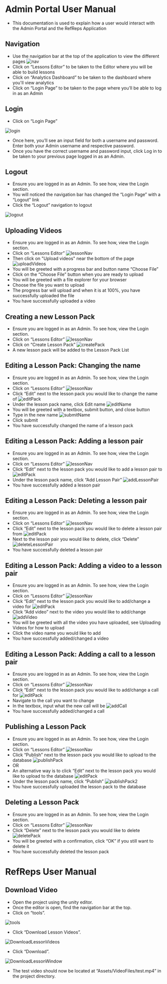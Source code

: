 # Admin Portal User Manual
- This documentation is used to explain how a user would interact with the Admin Portal and the RefReps Application

## Navigation
- Use the navigation bar at the top of the application to view the different pages
![nav](images/React/navbar.PNG)
- Click on “Lessons Editor” to be taken to the Editor where you will be able to build lessons
- Click on “Analytics Dashboard” to be taken to the dashboard where you'll view analytics 
- Click on “Login Page” to be taken to the page where you’ll be able to log in as an Admin

## Login
- Click on “Login Page”

![login](images/React/loginNav.jpg)
- Once here, you’ll see an input field for both a username and password. Enter both your Admin username and respective password.
- Once you have the correct username and password input, click Log in to be taken to your previous page logged in as an Admin.

## Logout
- Ensure you are logged in as an Admin. To see how, view the Login section.
- You will noticed the navigation bar has changed the “Login Page” with a “Logout” link
- Click the “Logout” navigation to logout

![logout](images/React/logoutNav.jpg)

## Uploading Videos
- Ensure you are logged in as an Admin. To see how, view the Login section.
- Click on “Lessons Editor” 
![lessonNav](images/React/lessonNav.jpg)
- Then click on "Upload videos" near the bottom of the page
![uploadVideos](images/React/uploadVideosButton.PNG)
- You will be greeted with a progress bar and button name “Choose File”
- Click on the “Choose File” button when you are ready to upload
- You will be greeted with a file explorer for your browser
- Choose the file you want to upload
- The progress bar will upload and when it is at 100%, you have successfully uploaded the file
- You have successfully uploaded a video

## Creating a new Lesson Pack
- Ensure you are logged in as an Admin. To see how, view the Login section.
- Click on “Lessons Editor”
![lessonNav](images/React/lessonNav.jpg)
- Click on “Create Lesson Pack”
![createPack](images/React/createPack.jpg)
- A new lesson pack will be added to the Lesson Pack List

## Editing a Lesson Pack: Changing the name
- Ensure you are logged in as an Admin. To see how, view the Login section.
- Click on “Lessons Editor”
![lessonNav](images/React/lessonNav.jpg)
- Click “Edit” next to the lesson pack you would like to change the name of
![editPack](images/React/editPack2.jpg)
- Under the lesson pack name, click Edit name
![editName](images/React/editName.jpg)
- You will be greeted with a textbox, submit button, and close button
- Type in the new name
![submitName](images/React/submitName.jpg)
- Click submit
- You have successfully changed the name of a lesson pack

## Editing a Lesson Pack: Adding a lesson pair
- Ensure you are logged in as an Admin. To see how, view the Login section.
- Click on “Lessons Editor”
![lessonNav](images/React/lessonNav.jpg)
- Click “Edit” next to the lesson pack you would like to add a lesson pair to
![editPack](images/React/editPack2.jpg)
- Under the lesson pack name, click “Add Lesson Pair”
![addLessonPair](images/React/addLessonPair.jpg)
- You have successfully added a lesson pair

## Editing a Lesson Pack: Deleting a lesson pair
- Ensure you are logged in as an Admin. To see how, view the Login section.
- Click on “Lessons Editor”
![lessonNav](images/React/lessonNav.jpg)
- Click “Edit” next to the lesson pack you would like to delete a lesson pair from
![editPack](images/React/editPack2.jpg)
- Next to the lesson pair you would like to delete, click “Delete”
![deleteLessonPair](images/React/deleteLessonPair.jpg)
- You have successfully deleted a lesson pair

## Editing a Lesson Pack: Adding a video to a lesson pair
- Ensure you are logged in as an Admin. To see how, view the Login section.
- Click on “Lessons Editor”
![lessonNav](images/React/lessonNav.jpg)
- Click “Edit” next to the lesson pack you would like to add/change a video for
![editPack](images/React/editPack2.jpg)
- Click “Add video” next to the video you would like to add/change
![addVideo](images/React/addCallVideo.jpg)
- You will be greeted with all the video you have uploaded, see Uploading Videos for how to upload
- Click the video name you would like to add
- You have successfully added/changed a video

## Editing a Lesson Pack: Adding a call to a lesson pair
- Ensure you are logged in as an Admin. To see how, view the Login section.
- Click on “Lessons Editor”
![lessonNav](images/React/lessonNav.jpg)
- Click “Edit” next to the lesson pack you would like to add/change a call for
![editPack](images/React/editPack2.jpg)
- Navigate to the call you want to change
- In the textbox, input what the new call will be
![addCall](images/React/addCall.jpg)
- You have successfully added/changed a call

## Publishing a Lesson Pack
- Ensure you are logged in as an Admin. To see how, view the Login section.
- Click on “Lessons Editor”
![lessonNav](images/React/lessonNav.jpg)
- Click “Publish” next to the lesson pack you would like to upload to the database
![publishPack](images/React/publishPack.jpg)
- OR
- An alternative way is to click “Edit” next to the lesson pack you would like to upload to the database
![editPack](images/React/editPack.jpg)
- Under the lesson pack name, click “Publish”
![publishPack2](images/React/publishPack2.jpg)
- You have successfully uploaded the lesson pack to the database

## Deleting a Lesson Pack
- Ensure you are logged in as an Admin. To see how, view the Login section.
- Click on “Lessons Editor”
![lessonNav](images/React/lessonNav.jpg)
- Click “Delete” next to the lesson pack you would like to delete
![deletePack](images/React/deletePack.jpg)
- You will be greeted with a confirmation, click “OK” if you still want to delete it 
- You have successfully deleted the lesson pack


# RefReps User Manual
## Download Video
- Open the project using the unity editor.
- Once the editor is open, find the navigation bar at the top.
- Click on “tools”.

![tools](images/tools.png)
- Click “Download Lesson Videos”.

![DownloadLessonVideos](images/DownloadLessonVideos.png)
- Click “Download”.

![DownloadLessonWindow](images/DownloadLessonWindow.png)
- The test video should now be located at “Assets/VideoFiles/test.mp4” in the project directory.

